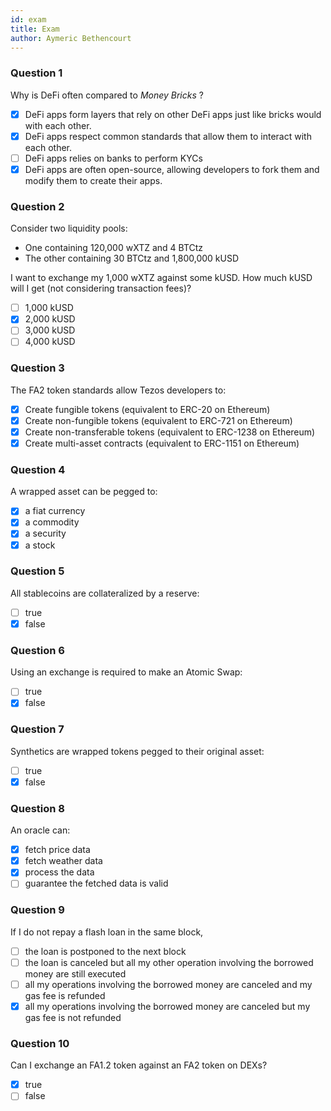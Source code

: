 ```yaml
---
id: exam
title: Exam
author: Aymeric Bethencourt
---
```


### Question 1

Why is DeFi often compared to _Money Bricks_ ?

- [x] DeFi apps form layers that rely on other DeFi apps just like bricks would with each other.
- [x] DeFi apps respect common standards that allow them to interact with each other.
- [ ] DeFi apps relies on banks to perform KYCs
- [x] DeFi apps are often open-source, allowing developers to fork them and modify them to create their apps.

### Question 2

Consider two liquidity pools:
- One containing 120,000 wXTZ and 4 BTCtz
- The other containing 30 BTCtz and 1,800,000 kUSD

I want to exchange my 1,000 wXTZ against some kUSD. How much kUSD will I get (not considering transaction fees)?

- [ ] 1,000 kUSD
- [x] 2,000 kUSD
- [ ] 3,000 kUSD
- [ ] 4,000 kUSD

### Question 3

The FA2 token standards allow Tezos developers to:

- [x] Create fungible tokens (equivalent to ERC-20 on Ethereum)
- [x] Create non-fungible tokens (equivalent to ERC-721 on Ethereum)
- [x] Create non-transferable tokens (equivalent to ERC-1238 on Ethereum)
- [x] Create multi-asset contracts (equivalent to ERC-1151 on Ethereum)

### Question 4

A wrapped asset can be pegged to:

- [x] a fiat currency
- [x] a commodity
- [x] a security
- [x] a stock

### Question 5

All stablecoins are collateralized by a reserve:

- [ ] true
- [x] false

### Question 6

Using an exchange is required to make an Atomic Swap:

- [ ] true
- [x] false

### Question 7

Synthetics are wrapped tokens pegged to their original asset:

- [ ] true
- [x] false

### Question 8

An oracle can:

- [x] fetch price data
- [x] fetch weather data
- [x] process the data
- [ ] guarantee the fetched data is valid

### Question 9

If I do not repay a flash loan in the same block,

- [ ] the loan is postponed to the next block
- [ ] the loan is canceled but all my other operation involving the borrowed money are still executed
- [ ] all my operations involving the borrowed money are canceled and my gas fee is refunded
- [x] all my operations involving the borrowed money are canceled but my gas fee is not refunded

### Question 10

Can I exchange an FA1.2 token against an FA2 token on DEXs?

- [x] true
- [ ] false
